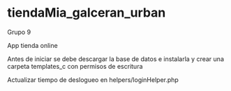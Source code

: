 # tiendaMia_galceran_urban
Grupo 9

App tienda online

Antes de iniciar se debe descargar la base de datos e instalarla y
crear una carpeta templates_c con permisos de escritura

Actualizar tiempo de deslogueo en helpers/loginHelper.php
